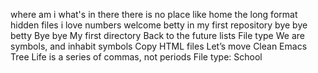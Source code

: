 where am i
what's in there
there is no place like home
the long format
hidden files
i love numbers
welcome
betty in my first repository
bye bye betty
Bye bye My first directory 
Back to the future
lists
File type
We are symbols, and inhabit symbols
Copy HTML files
Let’s move
Clean Emacs
Tree
Life is a series of commas, not periods
File type: School
